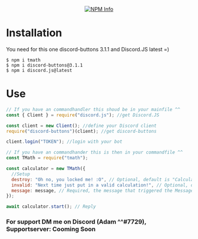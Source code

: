 <div align="center">
  <p>
    <a href="https://nodei.co/npm/tmath
/"><img src="https://nodei.co/npm/tmath.png?downloads=true&stars=true" alt="NPM Info" /></a>
  </p>
</div>

# Installation

You need for this one discord-buttons 3.1.1 and Discord.JS latest =)

```
$ npm i tmath
$ npm i discord-buttons@3.1.1
$ npm i discord.js@latest
```

# Use

```js
// If you have an commandhandler this shoud be in your mainfile ^^
const { Client } = require("discord.js"); //get Discord.JS

const client = new Client(); //define your Discord client
require("discord-buttons")(client); //get discord-buttons

client.login("TOKEN"); //login with your bot

// If you have an commandhander this is then in your commandfile ^^
const TMath = require("tmath");

const calculator = new TMath({
  //Setup
  destroy: "Oh no, you locked me! :O", // Optional, default is "Calculator Locked"
  invalid: "Next time just put in a valid calculation!", // Optional, default is "Invalid Calculation"
  message: message, // Required, the message that triggered the Messageevent/Command
});

await calculator.start(); // Reply
```
### For support DM me on Discord (Adam ^^#7729), Supportserver: Cooming Soon
